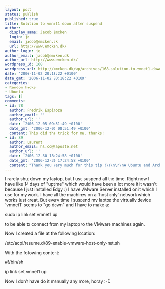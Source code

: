 ```yaml
---
layout: post
status: publish
published: true
title: Solution to vmnet1 down after suspend
author:
  display_name: Jacob Emcken
  login: je
  email: jacob@emcken.dk
  url: http://www.emcken.dk/
author_login: je
author_email: jacob@emcken.dk
author_url: http://www.emcken.dk/
wordpress_id: 168
wordpress_url: http://emcken.dk/wp/archives/168-solution-to-vmnet1-down-after-suspend.html
date: '2006-11-02 20:18:22 +0100'
date_gmt: '2006-11-02 20:18:22 +0100'
categories:
- Random hacks
- Ubuntu
tags: []
comments:
- id: 78
  author: Fredrik Espinoza
  author_email: ''
  author_url: ''
  date: '2006-12-05 09:51:49 +0100'
  date_gmt: '2006-12-05 08:51:49 +0100'
  content: This did the trick for me, thanks!
- id: 89
  author: Laurent
  author_email: hl.cd@laposte.net
  author_url: ''
  date: '2006-12-30 18:24:58 +0100'
  date_gmt: '2006-12-30 17:24:58 +0100'
  content: "Thank you very much for this tip !\r\n\r\nA Ubuntu and Archlinux lover."
---
```

<p>I rarely shut down my laptop, but I use suspend all the time. Right now I have like 14 days of "uptime" which would have been a lot more if it wasn't because I just installed Edgy :) I have VMware Server installed on it which I use for my work. I have all the machines on a `host only` network which works just great. But every time I suspend my laptop the virtually device `vmnet1` seems to "go down" and I have to make a:</p>
<p>    sudo ip link set vmnet1 up</p>
<p>to be able to connect from my laptop to the VMware machines again.</p>
<p>Now I created a file at the following location:</p>
<p>    &#47;etc&#47;acpi&#47;resume.d&#47;89-enable-vmware-host-only-net.sh</p>
<p>With the following content:</p>
<p>    #!&#47;bin&#47;sh</p>
<p>    ip link set vmnet1 up</p>
<p>Now I don't have do it manually any more, horay :-D</p>
